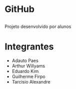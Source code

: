 # GitHub
##
Projeto desenvolvido por alunos 
# Integrantes
- Adauto Paes
- Arthur Willyams
- Eduardo Kim
- Guilherme Firpo
- Tarcisio Alexandre
